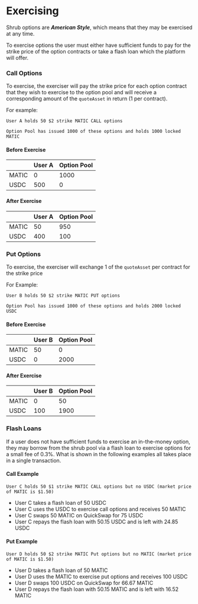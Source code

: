 # Exercising

Shrub options are _**American Style**_, which means that they may be exercised at any time.

To exercise options the user must either have sufficient funds to pay for the strike price of the option contracts or take a flash loan which the platform will offer.

### Call Options

To exercise, the exerciser will pay the strike price for each option contract that they wish to exercise to the option pool and will receive a corresponding amount of the `quoteAsset` in return \(1 per contract\).

For example:

`User A holds 50 $2 strike MATIC CALL options`

`Option Pool has issued 1000 of these options and holds 1000 locked MATIC` 

#### Before Exercise

|  | User A | Option Pool |
| :--- | :--- | :--- |
| MATIC | 0 | 1000 |
| USDC | 500 | 0 |

#### After Exercise

|  | User A | Option Pool |
| :--- | :--- | :--- |
| MATIC | 50 | 950 |
| USDC | 400 | 100 |

 

### Put Options

To exercise, the exerciser will exchange 1 of the `quoteAsset` per contract for the strike price

For Example:

`User B holds 50 $2 strike MATIC PUT options`

`Option Pool has issued 1000 of these options and holds 2000 locked USDC` 

#### Before Exercise

|  | User B | Option Pool |
| :--- | :--- | :--- |
| MATIC | 50 | 0 |
| USDC | 0 | 2000 |

#### After Exercise

|  | User B | Option Pool |
| :--- | :--- | :--- |
| MATIC | 0 | 50 |
| USDC | 100 | 1900 |

### 

### Flash Loans

If a user does not have sufficient funds to exercise an in-the-money option, they may borrow from the shrub pool via a flash loan to exercise options for a small fee of 0.3%. What is shown in the following examples all takes place in a single transaction.

#### Call Example

`User C holds 50 $1 strike MATIC CALL options but no USDC (market price of MATIC is $1.50)` 

* User C takes a flash loan of 50 USDC
* User C uses the USDC to exercise call options and receives 50 MATIC
* User C swaps 50 MATIC on QuickSwap for 75 USDC
* User C repays the flash loan with 50.15 USDC and is left with 24.85 USDC

#### Put Example

`User D holds 50 $2 strike MATIC Put options but no MATIC (market price of MATIC is $1.50)` 

* User D takes a flash loan of 50 MATIC
* User D uses the MATIC to exercise put options and receives 100 USDC
* User D swaps 100 USDC on QuickSwap for 66.67 MATIC
* User D repays the flash loan with 50.15 MATIC and is left with 16.52 MATIC

